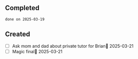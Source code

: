 
## Completed

```tasks
done on 2025-03-19
```

## Created
- [ ] Ask mom and dad about private tutor for Brian📅 2025-03-21 
- [ ] Magic final📅 2025-03-21 